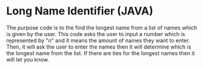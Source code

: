 # Long Name Identifier (JAVA)
The purpose code is to the find the longest name from a list of names which is given by the user. This code asks the user to input a number which is represented by "n" and it means the amount of names they want to enter. Then, it will ask the user to enter the names then it will determine which is the longest name from the list. If there are ties for the longest names then it will let you know.
